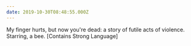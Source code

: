 ```yaml
---
date: 2019-10-30T08:48:55.000Z
---
```


My finger hurts, but now you're dead: a story of futile acts of violence. Starring, a bee. [Contains Strong Language]
